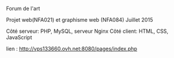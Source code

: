 Forum de l'art

Projet web(NFA021) et graphisme web (NFA084)
Juillet 2015

Côté serveur: PHP, MySQL, serveur Nginx
Côté client: HTML, CSS, JavaScript

lien : http://vps133660.ovh.net:8080/pages/index.php
